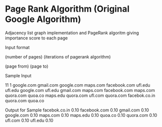 # Page Rank Algorithm (Original Google Algorithm)


Adjacency list graph implementation and
PageRank algoritm giving importance score to each page


Input format

(number of pages) (iterations of pagerank algorithm)

(page from)  (page to)


Sample Input


11 1
google.com gmail.com
google.com maps.com
facebook.com ufl.edu
ufl.edu google.com
ufl.edu gmail.com
maps.com facebook.com
maps.com quora.com
quoa.co maps.edu
quora.com ufl.com
quora.com facebok.co.in
quora.com quoa.co


Output for Sample
facebok.co.in 0.10
facebook.com 0.10
gmail.com 0.10
google.com 0.10
maps.com 0.10
maps.edu 0.10
quoa.co 0.10
quora.com 0.10
ufl.com 0.10
ufl.edu 0.10
